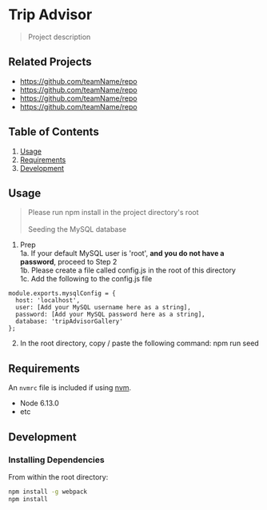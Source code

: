 # Trip Advisor

> Project description

## Related Projects

  - https://github.com/teamName/repo
  - https://github.com/teamName/repo
  - https://github.com/teamName/repo
  - https://github.com/teamName/repo

## Table of Contents

1. [Usage](#Usage)
1. [Requirements](#requirements)
1. [Development](#development)

## Usage
> Please run npm install in the project directory's root <br/> </br>
> Seeding the MySQL database
1. Prep <br/>
  1a. If your default MySQL user is 'root', <strong>and you do not have a password</strong>, proceed to Step 2 </br>
  1b. Please create a file called config.js in the root of this directory </br>
  1c. Add the following to the config.js file </br>
  ```
  module.exports.mysqlConfig = {
    host: 'localhost',
    user: [Add your MySQL username here as a string],
    password: [Add your MySQL password here as a string],
    database: 'tripAdvisorGallery'
  };
  ```
2. In the root directory, copy / paste the following command: npm run seed

## Requirements

An `nvmrc` file is included if using [nvm](https://github.com/creationix/nvm).

- Node 6.13.0
- etc

## Development

### Installing Dependencies

From within the root directory:

```sh
npm install -g webpack
npm install
```

